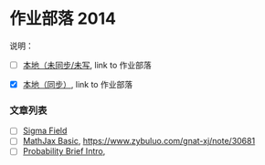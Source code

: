 作业部落 2014
=============

说明：

* [ ] [本地（未同步/未写](url), link to 作业部落
* [x] [本地（同步）](url), link to 作业部落



### 文章列表

* [ ] [Sigma Field]()
* [ ] [MathJax Basic](MathJax-Basic.md), https://www.zybuluo.com/gnat-xj/note/30681
* [ ] [Probability Brief Intro](Probability-Brief-Intro.md), 